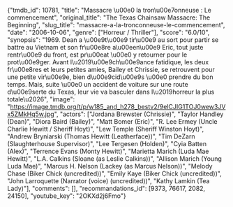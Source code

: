 {"tmdb_id": 10781, "title": "Massacre \u00e0 la tron\u00e7onneuse : Le commencement", "original_title": "The Texas Chainsaw Massacre: The Beginning", "slug_title": "massacre-a-la-tronconneuse-le-commencement", "date": "2006-10-06", "genre": ["Horreur / Thriller"], "score": "6.0/10", "synopsis": "1969. Dean a \u00e9t\u00e9 tir\u00e9 au sort pour partir se battre au Vietnam et son fr\u00e8re a\u00een\u00e9 Eric, tout juste rentr\u00e9 du front, est pr\u00eat \u00e0 y retourner pour le prot\u00e9ger. Avant l\u2019\u00e9ch\u00e9ance fatidique, les deux fr\u00e8res et leurs petites amies, Bailey et Chrissie, se retrouvent pour une petite vir\u00e9e, bien d\u00e9cid\u00e9s \u00e0 prendre du bon temps. Mais, suite \u00e0 un accident de voiture sur une route d\u00e9serte du Texas, leur vie va basculer dans l\u2019horreur la plus totale\u2026", "image": "https://image.tmdb.org/t/p/w185_and_h278_bestv2/9elCJIG1TOJ0wew3JVx5ZMkHq5w.jpg", "actors": ["Jordana Brewster (Chrissie)", "Taylor Handley (Dean)", "Diora Baird (Bailey)", "Matt Bomer (Eric)", "R. Lee Ermey (Uncle Charlie Hewitt / Sheriff Hoyt)", "Lew Temple (Sheriff Winston Hoyt)", "Andrew Bryniarski (Thomas Hewitt (Leatherface))", "Tim DeZarn (Slaughterhouse Supervisor)", "Lee Tergesen (Holden)", "Cyia Batten (Alex)", "Terrence Evans (Monty Hewitt)", "Marietta Marich (Luda Mae Hewitt)", "L.A. Calkins (Sloane (as Leslie Calkins))", "Allison Marich (Young Luda Mae)", "Marcus H. Nelson (Lackey (as Marcus Nelson))", "Melody Chase (Biker Chick (uncredited))", "Emily Kaye (Biker Chick (uncredited))", "John Larroquette (Narrator (voice) (uncredited))", "Kathy Lamkin (Tea Lady)"], "comments": [], "recommandations_id": [9373, 76617, 2082, 24150], "youtube_key": "2OKXd2j6Fmo"}